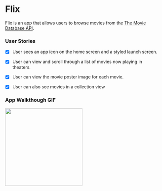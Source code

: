 # Flix

Flix is an app that allows users to browse movies from the [The Movie Database API](http://docs.themoviedb.apiary.io/#).

### User Stories

- [x] User sees an app icon on the home screen and a styled launch screen.
- [x] User can view and scroll through a list of movies now playing in theaters.
- [x] User can view the movie poster image for each movie.
- [X] User can also see movies in a collection view


### App Walkthough GIF

<img src="https://app-screenshots-jose-alarcon-chacon.s3.us-east-2.amazonaws.com/Flix+Demo+-+Oct+18.gif" width=250><br>
